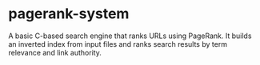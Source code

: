 # pagerank-system
A basic C-based search engine that ranks URLs using PageRank. It builds an inverted index from input files and ranks search results by term relevance and link authority.
